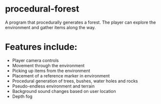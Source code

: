 # procedural-forest
A program that procedurally generates a forest. The player can explore the environment and gather items along the way.

# Features include:
* Player camera controls
* Movement through the environment
* Picking up items from the environment
* Placement of a reference marker in environment
* Procedural generation of trees, bushes, water holes and rocks
* Pseudo-endless environment and terrain
* Background sound changes based on user location
* Depth fog
